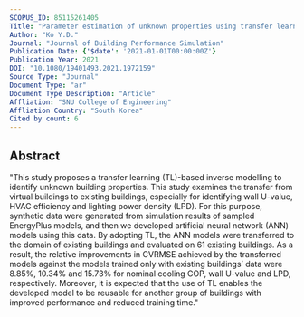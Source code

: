 ```yaml
---
SCOPUS_ID: 85115261405
Title: "Parameter estimation of unknown properties using transfer learning from virtual to existing buildings"
Author: "Ko Y.D."
Journal: "Journal of Building Performance Simulation"
Publication Date: {'$date': '2021-01-01T00:00:00Z'}
Publication Year: 2021
DOI: "10.1080/19401493.2021.1972159"
Source Type: "Journal"
Document Type: "ar"
Document Type Description: "Article"
Affliation: "SNU College of Engineering"
Affliation Country: "South Korea"
Cited by count: 6
---
```


## Abstract
"This study proposes a transfer learning (TL)-based inverse modelling to identify unknown building properties. This study examines the transfer from virtual buildings to existing buildings, especially for identifying wall U-value, HVAC efficiency and lighting power density (LPD). For this purpose, synthetic data were generated from simulation results of sampled EnergyPlus models, and then we developed artificial neural network (ANN) models using this data. By adopting TL, the ANN models were transferred to the domain of existing buildings and evaluated on 61 existing buildings. As a result, the relative improvements in CVRMSE achieved by the transferred models against the models trained only with existing buildings’ data were 8.85%, 10.34% and 15.73% for nominal cooling COP, wall U-value and LPD, respectively. Moreover, it is expected that the use of TL enables the developed model to be reusable for another group of buildings with improved performance and reduced training time."
